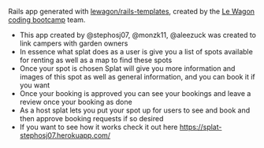 Rails app generated with [lewagon/rails-templates](https://github.com/lewagon/rails-templates), created by the [Le Wagon coding bootcamp](https://www.lewagon.com) team.

- This app created by @stephosj07, @monzk11, @aleezuck was created to link campers with garden owners
- In essence what splat does as a user is give you a list of spots available for renting as well as a map to find these spots
- Once your spot is chosen Splat will give you more information and images of this spot as well as general information, and you can book it if you want
- Once your booking is approved you can see your bookings and leave a review once your booking as done
- As a host splat lets you put your spot up for users to see and book and then approve booking requests if so desired
- If you want to see how it works check it out here https://splat-stephosj07.herokuapp.com/
